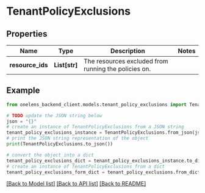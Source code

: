 # TenantPolicyExclusions


## Properties

Name | Type | Description | Notes
------------ | ------------- | ------------- | -------------
**resource_ids** | **List[str]** | The resources excluded from running the policies on. | 

## Example

```python
from onelens_backend_client.models.tenant_policy_exclusions import TenantPolicyExclusions

# TODO update the JSON string below
json = "{}"
# create an instance of TenantPolicyExclusions from a JSON string
tenant_policy_exclusions_instance = TenantPolicyExclusions.from_json(json)
# print the JSON string representation of the object
print(TenantPolicyExclusions.to_json())

# convert the object into a dict
tenant_policy_exclusions_dict = tenant_policy_exclusions_instance.to_dict()
# create an instance of TenantPolicyExclusions from a dict
tenant_policy_exclusions_form_dict = tenant_policy_exclusions.from_dict(tenant_policy_exclusions_dict)
```
[[Back to Model list]](../README.md#documentation-for-models) [[Back to API list]](../README.md#documentation-for-api-endpoints) [[Back to README]](../README.md)



